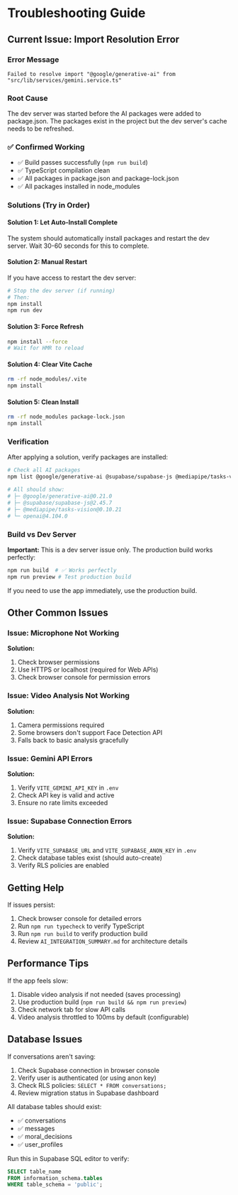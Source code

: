 # Troubleshooting Guide

## Current Issue: Import Resolution Error

### Error Message
```
Failed to resolve import "@google/generative-ai" from "src/lib/services/gemini.service.ts"
```

### Root Cause
The dev server was started before the AI packages were added to package.json. The packages exist in the project but the dev server's cache needs to be refreshed.

### ✅ Confirmed Working
- ✅ Build passes successfully (`npm run build`)
- ✅ TypeScript compilation clean
- ✅ All packages in package.json and package-lock.json
- ✅ All packages installed in node_modules

### Solutions (Try in Order)

#### Solution 1: Let Auto-Install Complete
The system should automatically install packages and restart the dev server. Wait 30-60 seconds for this to complete.

#### Solution 2: Manual Restart
If you have access to restart the dev server:
```bash
# Stop the dev server (if running)
# Then:
npm install
npm run dev
```

#### Solution 3: Force Refresh
```bash
npm install --force
# Wait for HMR to reload
```

#### Solution 4: Clear Vite Cache
```bash
rm -rf node_modules/.vite
npm install
```

#### Solution 5: Clean Install
```bash
rm -rf node_modules package-lock.json
npm install
```

### Verification

After applying a solution, verify packages are installed:

```bash
# Check all AI packages
npm list @google/generative-ai @supabase/supabase-js @mediapipe/tasks-vision openai

# All should show:
# ├─ @google/generative-ai@0.21.0
# ├─ @supabase/supabase-js@2.45.7
# ├─ @mediapipe/tasks-vision@0.10.21
# └─ openai@4.104.0
```

### Build vs Dev Server

**Important:** This is a dev server issue only. The production build works perfectly:

```bash
npm run build  # ✅ Works perfectly
npm run preview # Test production build
```

If you need to use the app immediately, use the production build.

## Other Common Issues

### Issue: Microphone Not Working

**Solution:**
1. Check browser permissions
2. Use HTTPS or localhost (required for Web APIs)
3. Check browser console for permission errors

### Issue: Video Analysis Not Working

**Solution:**
1. Camera permissions required
2. Some browsers don't support Face Detection API
3. Falls back to basic analysis gracefully

### Issue: Gemini API Errors

**Solution:**
1. Verify `VITE_GEMINI_API_KEY` in `.env`
2. Check API key is valid and active
3. Ensure no rate limits exceeded

### Issue: Supabase Connection Errors

**Solution:**
1. Verify `VITE_SUPABASE_URL` and `VITE_SUPABASE_ANON_KEY` in `.env`
2. Check database tables exist (should auto-create)
3. Verify RLS policies are enabled

## Getting Help

If issues persist:

1. Check browser console for detailed errors
2. Run `npm run typecheck` to verify TypeScript
3. Run `npm run build` to verify production build
4. Review `AI_INTEGRATION_SUMMARY.md` for architecture details

## Performance Tips

If the app feels slow:

1. Disable video analysis if not needed (saves processing)
2. Use production build (`npm run build && npm run preview`)
3. Check network tab for slow API calls
4. Video analysis throttled to 100ms by default (configurable)

## Database Issues

If conversations aren't saving:

1. Check Supabase connection in browser console
2. Verify user is authenticated (or using anon key)
3. Check RLS policies: `SELECT * FROM conversations;`
4. Review migration status in Supabase dashboard

All database tables should exist:
- ✅ conversations
- ✅ messages
- ✅ moral_decisions
- ✅ user_profiles

Run this in Supabase SQL editor to verify:
```sql
SELECT table_name
FROM information_schema.tables
WHERE table_schema = 'public';
```
